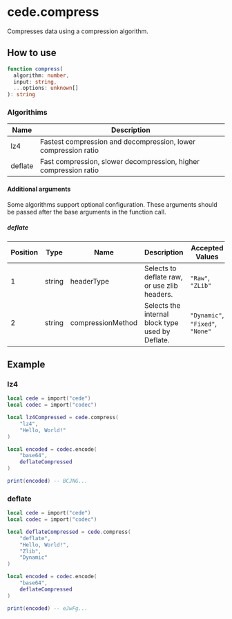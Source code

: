 # cede.compress

Compresses data using a compression algorithm.

## How to use

```typescript
function compress(
  algorithm: number,
  input: string,
  ...options: unknown[]
): string
```

### Algorithims

| Name | Description |
| - | - |
| lz4 | Fastest compression and decompression, lower compression ratio |
| deflate | Fast compression, slower decompression, higher compression ratio |

#### Additional arguments

Some algorithms support optional configuration. These arguments should be passed after the base arguments in the function call.

##### deflate

| Position | Type   | Name | Description | Accepted Values | Default |
| - | - | - | - | - | - |
| 1 | string | headerType | Selects to deflate raw, or use zlib headers. | `"Raw"`, `"ZLib"` | `"ZLib"` |
| 2 | string | compressionMethod | Selects the internal block type used by Deflate. | `"Dynamic"`, `"Fixed"`, `"None"` | `"Dynamic"` |

## Example

### lz4

```lua
local cede = import("cede")
local codec = import("codec")

local lz4Compressed = cede.compress(
    "lz4", 
    "Hello, World!"
)

local encoded = codec.encode(
    "base64",
    deflateCompressed
)

print(encoded) -- BCJNG...
```

### deflate

```lua
local cede = import("cede")
local codec = import("codec")

local deflateCompressed = cede.compress(
    "deflate", 
    "Hello, World!", 
    "Zlib", 
    "Dynamic"
)

local encoded = codec.encode(
    "base64",
    deflateCompressed
)

print(encoded) -- eJwFg...
```
